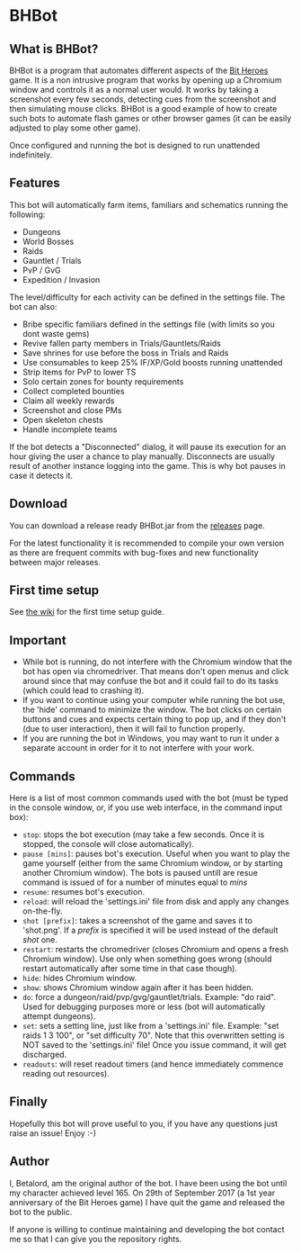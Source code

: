 # BHBot

## What is BHBot?
BHBot is a program that automates different aspects of the [Bit Heroes](http://www.kongregate.com/games/juppiomenz/bit-heroes) game.
It is a non intrusive program that works by opening up a Chromium window and controls it as a normal user would. It works by taking a screenshot every few seconds, detecting cues from the screenshot and
then simulating mouse clicks. BHBot is a good example of how to create such bots to automate flash games or other browser games
(it can be easily adjusted to play some other game).

Once configured and running the bot is designed to run unattended indefinitely.

## Features
This bot will automatically farm items, familiars and schematics running the following:
* Dungeons
* World Bosses
* Raids
* Gauntlet / Trials
* PvP / GvG
* Expedition / Invasion

The level/difficulty for each activity can be defined in the settings file. The bot can also:

* Bribe specific familiars defined in the settings file (with limits so you dont waste gems)
* Revive fallen party members in Trials/Gauntlets/Raids
* Save shrines for use before the boss in Trials and Raids
* Use consumables to keep 25% IF/XP/Gold boosts running unattended
* Strip items for PvP to lower TS
* Solo certain zones for bounty requirements
* Collect completed bounties
* Claim all weekly rewards
* Screenshot and close PMs
* Open skeleton chests
* Handle incomplete teams

If the bot detects a "Disconnected" dialog, it will pause its execution for an hour giving the user a chance to play manually.
Disconnects are usually result of another instance logging into the game. This is why bot pauses in case it detects it.

## Download
You can download a release ready BHBot.jar from the [releases](https://github.com/Betalord/BHBot/releases) page.

For the latest functionality it is recommended to compile your own version as there are frequent commits with bug-fixes and new functionality between major releases.

## First time setup

See [the wiki](https://github.com/Betalord/BHBot/wiki) for the first time setup guide.

## Important

- While bot is running, do not interfere with the Chromium window that the bot has open via chromedriver. That means don't open menus and click around since that may confuse the bot and it could fail to do its tasks (which could lead to crashing it).
- If you want to continue using your computer while running the bot use, the 'hide' command to minimize the window. The bot clicks on certain buttons and cues and expects certain thing to pop up, and if they don't (due to user interaction), then it will fail to function properly. 
- If you are running the bot in Windows, you may want to run it under a separate account in order for it to not interfere with your work.

## Commands
Here is a list of most common commands used with the bot (must be typed in the console window, or, if you use web interface, in the
command input box):

- `stop`: stops the bot execution (may take a few seconds. Once it is stopped, the console will close automatically).
- `pause [mins]`: pauses bot's execution. Useful when you want to play the game yourself (either from the same Chromium window, or by starting another Chromium window). The bots is paused untill are resue command is issued of for a number of minutes equal to _mins_
- `resume`: resumes bot's execution.
- `reload`: will reload the 'settings.ini' file from disk and apply any changes on-the-fly.
- `shot [prefix]`: takes a screenshot of the game and saves it to 'shot.png'. If a _prefix_ is specified it will be used instead of the default _shot_ one.
- `restart`: restarts the chromedriver (closes Chromium and opens a fresh Chromium window). Use only when something goes wrong (should restart automatically after some time in that case though).
- `hide`: hides Chromium window.
- `show`: shows Chromium window again after it has been hidden.
- `do`: force a dungeon/raid/pvp/gvg/gauntlet/trials. Example: "do raid". Used for debugging purposes more or less (bot will automatically attempt dungeons).
- `set`: sets a setting line, just like from a 'settings.ini' file. Example: "set raids 1 3 100", or "set difficulty 70". Note that this overwritten setting is NOT saved to the 'settings.ini' file! Once you issue <reload> command, it will get discharged.
- `readouts`: will reset readout timers (and hence immediately commence reading out resources).

## Finally

Hopefully this bot will prove useful to you, if you have any questions just raise an issue! Enjoy :-)

## Author
I, Betalord, am the original author of the bot. I have been using the bot until my character achieved level 165. On 29th
of September 2017 (a 1st year anniversary of the Bit Heroes game) I have quit the game and released the bot to the public.

If anyone is willing to continue maintaining and developing the bot contact me so that I can give you the repository rights.
